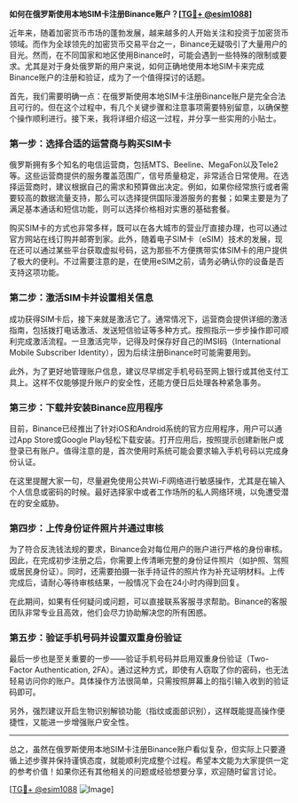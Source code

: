 **如何在俄罗斯使用本地SIM卡注册Binance账户？[[TG💪+ @esim1088](https://t.me/s/esim1088)]**

近年来，随着加密货币市场的蓬勃发展，越来越多的人开始关注和投资于加密货币领域。而作为全球领先的加密货币交易平台之一，Binance无疑吸引了大量用户的目光。然而，在不同国家和地区使用Binance时，可能会遇到一些特殊的限制或要求。尤其是对于身处俄罗斯的用户来说，如何正确地使用本地SIM卡来完成Binance账户的注册和验证，成为了一个值得探讨的话题。

首先，我们需要明确一点：在俄罗斯使用本地SIM卡注册Binance账户是完全合法且可行的。但在这个过程中，有几个关键步骤和注意事项需要特别留意，以确保整个操作顺利进行。接下来，我将详细介绍这一过程，并分享一些实用的小贴士。

### 第一步：选择合适的运营商与购买SIM卡

俄罗斯拥有多个知名的电信运营商，包括MTS、Beeline、MegaFon以及Tele2等。这些运营商提供的服务覆盖范围广，信号质量稳定，非常适合日常使用。在选择运营商时，建议根据自己的需求和预算做出决定。例如，如果你经常旅行或者需要较高的数据流量支持，那么可以选择提供国际漫游服务的套餐；如果主要是为了满足基本通话和短信功能，则可以选择价格相对实惠的基础套餐。

购买SIM卡的方式也非常多样，既可以在各大城市的营业厅直接办理，也可以通过官方网站在线订购并邮寄到家。此外，随着电子SIM卡（eSIM）技术的发展，现在还可以通过某些平台获取虚拟号码，这为那些不方便携带实体SIM卡的用户提供了极大的便利。不过需要注意的是，在使用eSIM之前，请务必确认你的设备是否支持这项功能。

### 第二步：激活SIM卡并设置相关信息

成功获得SIM卡后，接下来就是激活它了。通常情况下，运营商会提供详细的激活指南，包括拨打电话激活、发送短信验证等多种方式。按照指示一步步操作即可顺利完成激活流程。一旦激活完毕，记得及时保存好自己的IMSI码（International Mobile Subscriber Identity），因为后续注册Binance时可能需要用到。

此外，为了更好地管理账户信息，建议尽早绑定手机号码至网上银行或其他支付工具上。这样不仅能够提升账户的安全性，还能方便日后处理各种紧急事务。

### 第三步：下载并安装Binance应用程序

目前，Binance已经推出了针对iOS和Android系统的官方应用程序，用户可以通过App Store或Google Play轻松下载安装。打开应用后，按照提示创建新账户或登录已有账户。值得注意的是，首次使用时系统可能会要求输入手机号码以完成身份认证。

在这里提醒大家一句，尽量避免使用公共Wi-Fi网络进行敏感操作，尤其是在输入个人信息或密码的时候。最好选择家中或者工作场所的私人网络环境，以免遭受潜在的安全威胁。

### 第四步：上传身份证件照片并通过审核

为了符合反洗钱法规的要求，Binance会对每位用户的账户进行严格的身份审核。因此，在完成初步注册之后，你需要上传清晰完整的身份证件照片（如护照、驾照或居民身份证）。同时，还需要拍摄一张手持证件的照片作为补充证明材料。上传完成后，请耐心等待审核结果，一般情况下会在24小时内得到回复。

在此期间，如果有任何疑问或问题，可以直接联系客服寻求帮助。Binance的客服团队非常专业且高效，他们会尽力协助解决您的所有困惑。

### 第五步：验证手机号码并设置双重身份验证

最后一步也是至关重要的一步——验证手机号码并启用双重身份验证（Two-Factor Authentication, 2FA）。通过这种方式，即使有人窃取了你的密码，也无法轻易访问你的账户。具体操作方法很简单，只需按照屏幕上的指引输入收到的验证码即可。

另外，强烈建议开启生物识别解锁功能（指纹或面部识别），这样既能提高操作便捷性，又能进一步增强账户安全性。

---

总之，虽然在俄罗斯使用本地SIM卡注册Binance账户看似复杂，但实际上只要遵循上述步骤并保持谨慎态度，就能顺利完成整个过程。希望本文能为大家提供一定的参考价值！如果你还有其他相关的问题或经验想要分享，欢迎随时留言讨论。

[[TG💪+ @esim1088](https://t.me/s/esim1088) ![Image](https://i.postimg.cc/4NQfJmqS/Snipaste-2025-05-13-00-14-12.png)]